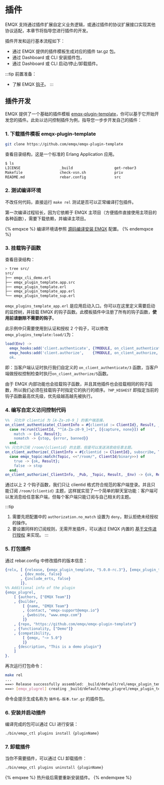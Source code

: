 # 插件

EMQX 支持通过插件扩展自定义业务逻辑，或通过插件的协议扩展接口实现其他协议适配，本章节将指导您进行插件的开发。

插件开发和运行基本流程如下：

- 通过 EMQX 提供的插件模板生成对应的插件 tar.gz 包。
- 通过 Dashboard 或 CLI 安装插件包，
- 通过 Dashboard 或 CLI 启动/停止/卸载插件。

:::tip 前置准备：

- 了解 EMQX [钩子](./hooks.md)。
  :::

## 插件开发

EMQX 提供了一个基础的插件模板 [emqx-plugin-template](https://github.com/emqx/emqx-plugin-template)，你可以基于它开始开发您的插件。此处以访问控制插件为例，指导您一步步开发自己的插件：

### 1. 下载插件模板 emqx-plugin-template

```sh
git clone https://github.com/emqx/emqx-plugin-template
```

查看目录结构，这是一个标准的 Erlang Application 应用。

```sh
$ ls
LICENSE                  _build                   get-rebar3
Makefile                 check-vsn.sh             priv
README.md                rebar.config             src
```

### 2. 测试编译环境

不改任何代码，直接运行 `make rel` 测试是否可以正常编译打包插件。

第一次编译过程较长，因为它依赖于 EMQX 主项目（方便插件直接使用主项目的各种函数），需要下载依赖，并编译主项目。

{% emqxce %}
编译环境请参照 [源码编译安装 EMQX](../deploy/install-source.md) 配置。
{% endemqxce %}

### 3. 挂载钩子函数

查看目录结构：

```sh
> tree src/
src/
├── emqx_cli_demo.erl
├── emqx_plugin_template.app.src
├── emqx_plugin_template.erl
├── emqx_plugin_template_app.erl
└── emqx_plugin_template_sup.erl
```

`emqx_plugins_template_app.erl` 是应用启动入口。你可以在这里定义需要启动的监控树，并挂载 EMQX 的钩子函数。此模板插件中注册了所有的钩子函数，**使用前请删除不需要的钩子**。

此示例中只需要使用到认证和授权 2 个钩子，可以修改`emqx_plugins_template:load/1`为：

```erlang
load(Env) ->
  emqx_hooks:add('client.authenticate', {?MODULE, on_client_authenticate, [Env]}, ?HP_HIGHEST),
  emqx_hooks:add('client.authorize',    {?MODULE, on_client_authorize, [Env]}, ?HP_HIGHEST),
  ok.
```

即：当客户端认证时执行我们自定义的 `on_client_authenticate/3` 函数，当客户端做授权控制检查时执行`on_client_authorize/5`函数。

由于 EMQX 内部功能也会挂载钩子函数，并且其他插件也会挂载相同的钩子函数，所以我们必须在挂载钩子时指定它的执行的顺序。`?HP_HIGHEST` 即指定当前的钩子函数最高优先级，优先级越高越先被执行。

### 4. 编写自定义访问控制代码

```erlang
%%  只允许 clientid 为 [A-Za-z0-9_] 的客户端连接。
on_client_authenticate(_ClientInfo = #{clientid := ClientId}, Result, _Env) ->
  case re:run(ClientId, "^[A-Za-z0-9_]+$", [{capture, none}]) of
    match -> {ok, Result};
    nomatch -> {stop, {error, banned}}
  end.
%% 只允许订阅 /room/{clientid} 的主题，但是可以发送消息给任意主题。
on_client_authorize(_ClientInfo = #{clientid := ClientId}, subscribe, Topic, Result, _Env) ->
  case emqx_topic:match(Topic, <<"/room/", ClientId/binary>>) of
    true -> {ok, Result};
    false -> stop
  end;
on_client_authorize(_ClientInfo, _Pub, _Topic, Result, _Env) -> {ok, Result}.
```

通过以上 2 个钩子函数，我们只让 clientid 格式符合规范的客户端登录。并且只能订阅 `/room/{clientid}` 主题，这样就实现了一个简单的聊天室功能：客户端可以发消息给任意客户端，但每个客户端只能订阅与自己相关的主题。

:::tip

1. 需要先把配置中的 `authorization.no_match` 设置为 `deny`，默认拒绝未经授权的操作。
2. 要设置同样的订阅规则，无需开发插件，可以通过 EMQX 内置的 [基于文件进行授权](../access-control/authz/file.md) 来实现。
:::

### 5. 打包插件

通过 rebar.config 中修改插件的版本信息：

```erlang
{relx, [ {release, {emqx_plugin_template, "5.0.0-rc.3"}, [emqx_plugin_template, map_sets]}
       , {dev_mode, false}
       , {include_erts, false}
       ]}.
%% Additional info of the plugin
{emqx_plugrel,
    [ {authors, ["EMQX Team"]}
    , {builder,
        [ {name, "EMQX Team"}
        , {contact, "emqx-support@emqx.io"}
        , {website, "www.emqx.com"}
        ]}
    , {repo, "https://github.com/emqx/emqx-plugin-template"}
    , {functionality, ["Demo"]}
    , {compatibility,
        [ {emqx, "~> 5.0"}
        ]}
    , {description, "This is a demo plugin"}
    ]
}.
```

再次运行打包命令：

```sh
make rel
...
===> Release successfully assembled: _build/default/rel/emqx_plugin_template
===> [emqx_plugrel] creating _build/default/emqx_plugrel/emqx_plugin_template-5.0.0-rc.3.tar.gz
```

命令会提示生成名称为 `插件名-版本.tar.gz` 的插件包。

### 6. 安装并启动插件

编译完成的包可以通过 CLI 进行安装：

```bash
./bin/emqx_ctl plugins install {pluginName}
```

### 7. 卸载插件

当你不需要插件，可以通过 CLI 卸载插件：

```bash
./bin/emqx_ctl plugins uninstall {pluginName}
```

{% emqxee %}
热升级后需要重新安装插件。
{% endemqxee %}
